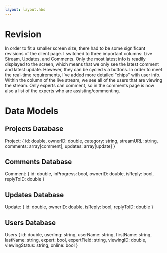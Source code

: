 ```yaml
---
layout: layout.hbs
---
```


# Revision
In order to fit a smaller screen size, there had to be some significant revisions of the client page. I switched to three important columns: Live Stream, Updates, and Comments. Only the most latest info is readily displayed to the screen, which means that we only see the latest comment and latest update. However, they can be cycled via buttons. In order to meet the real-time requirements, I've added more detailed "chips" with user info. Within the column of the live stream, we see all of the users that are viewing the stream. Only experts can comment, so in the comments page is now also a list of the experts who are assisting/commenting. 

# Data Models

## Projects Database

Project:
{
	id: double,
	ownerID: double,
	category: string,
	streamURL: string,
	comments: array[comment],
	updates: array[update]
}

## Comments Database

Comment:
{
	id: double,
	inProgress: bool,
	ownerID: double,
	isReply: bool,
	replyToID: double
}

## Updates Database

Update:
{
	id: double,
	ownerID: double,
	isReply: bool,
	replyToID: double
}

## Users Database

Users
{
	id: double,
	userImg: string,
	userName: string,
	firstName: string,
	lastName: string,
	expert: bool,
	expertField: string,
	viewingID: double,
	viewingStatus: string,
	online: bool
}
